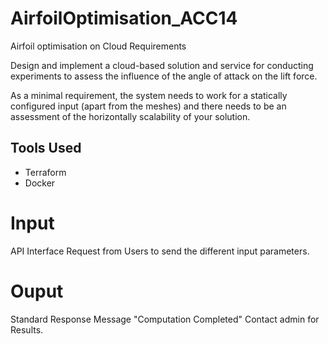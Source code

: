 # AirfoilOptimisation_ACC14

Airfoil optimisation on Cloud Requirements

Design and implement a cloud-based solution and service
for conducting experiments to assess the influence of the
angle of attack on the lift force.

As a minimal requirement, the system needs to work for a
statically configured input (apart from the meshes) and
there needs to be an assessment of the horizontally
scalability of your solution.

## Tools Used
 * Terraform
 * Docker




# Input

API Interface Request from Users to send the different input parameters.

# Ouput

Standard Response Message "Computation Completed" Contact admin for Results. 


